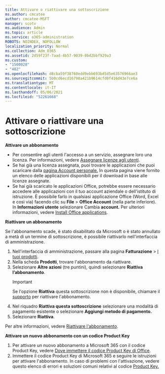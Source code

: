 ```yaml
---
title: Attivare o riattivare una sottoscrizione
ms.author: cmcatee
author: cmcatee-MSFT
manager: scotv
ms.audience: Admin
ms.topic: article
ms.service: o365-administration
ROBOTS: NOINDEX, NOFOLLOW
localization_priority: Normal
ms.collection: Adm_O365
ms.assetid: 2d59f23f-7aad-4b57-9039-0bd2bbf929a3
ms.custom:
- "1500028"
- "482"
ms.openlocfilehash: d8cba59f38760edd9ebb693bd5d5e63576966ae3
ms.sourcegitcommit: 5b0cd6ecd16798a421b9614cfd0f416d43e7ce6a
ms.translationtype: MT
ms.contentlocale: it-IT
ms.lasthandoff: 05/06/2021
ms.locfileid: "52261668"
---
```

# <a name="activate-or-reactivate-a-subscription"></a>Attivare o riattivare una sottoscrizione

**Attivare un abbonamento**

- Per consentire agli utenti l'accesso a un servizio, assegnare loro una licenza. Per informazioni, vedere [Assegnare licenze agli utenti](https://docs.microsoft.com/microsoft-365/admin/manage/assign-licenses-to-users).
- Se hai già una licenza assegnata, puoi trovare le applicazioni che puoi scaricare dalla [pagina Account personale.](https://portal.office.com/account/#installs) In questa pagina viene fornito un elenco delle applicazioni disponibili per il download in base alle licenze assegnate.
- Se hai già scaricato le applicazioni Office, potrebbe essere necessario accedere alle applicazioni con il tuo account aziendale o dell'istituto di istruzione. È possibile farlo in qualsiasi applicazione Office (Word, Excel e così via) facendo clic su **File**  >  **Office Account** (nella parte inferiore). In **Informazioni utente** selezionare Cambia **account.** Per ulteriori informazioni, vedere [Install Office applications](https://docs.microsoft.com/microsoft-365/admin/setup/install-applications).

**Riattivare un abbonamento**

Se l'abbonamento scade, è stato disabilitato da Microsoft o è stato annullato a metà di un termine di sottoscrizione, è possibile riattivarlo nell'interfaccia di amministrazione.
  
1. Nell'interfaccia di amministrazione, passare alla pagina **Fatturazione** > [I tuoi prodotti](https://go.microsoft.com/fwlink/p/?linkid=842054).
2. Nella scheda **Prodotti**, trovare l'abbonamento da riattivare.
3. Selezionare **Altre azioni** (tre puntini), quindi selezionare **Riattiva l’abbonamento**.
    > [!IMPORTANT]
    > Se l'opzione **Riattiva** questa sottoscrizione non è disponibile, chiamare il [supporto](/microsoft-365/admin/contact-support-for-business-products) per riattivare l'abbonamento.
4. Nel riquadro **Riattiva questa sottoscrizione** selezionare una modalità di pagamento esistente o selezionare **Aggiungi metodo di pagamento.**
5. Selezionare **Riattiva**.

Per altre informazioni, vedere [Riattivare l'abbonamento](https://docs.microsoft.com/microsoft-365/commerce/subscriptions/reactivate-your-subscription).

**Attivare un nuovo abbonamento con un codice Product Key**

1. Per attivare un nuovo abbonamento a Microsoft 365 con il codice Product Key, vedere [Dove immettere il codice Product Key di Office](https://support.office.com/article/where-to-enter-your-office-product-key-0a82e5ae-739e-4b92-a6f4-2ec780c185db).
2. Immettere il codice Product Key di Microsoft 365 e seguire le istruzioni per attivare l'abbonamento. In caso di problemi con l'attivazione, vedere questo elenco di errori e soluzioni comuni relativi al codice [Product Key.](https://docs.microsoft.com/microsoft-365/commerce/product-key-errors-and-solutions)